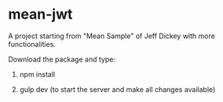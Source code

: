 mean-jwt
========

A project starting from "Mean Sample" of Jeff Dickey with more functionalities.

Download the package and type:

1) npm install

2) gulp dev (to start the server and make all changes available)
